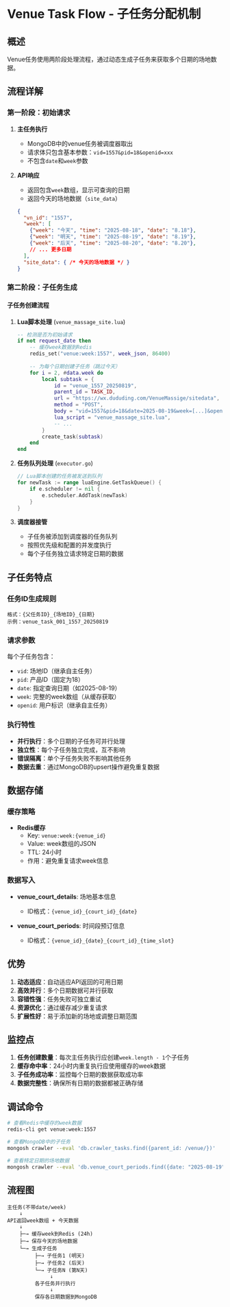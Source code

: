 # Venue Task Flow - 子任务分配机制

## 概述
Venue任务使用两阶段处理流程，通过动态生成子任务来获取多个日期的场地数据。

## 流程详解

### 第一阶段：初始请求
1. **主任务执行**
   - MongoDB中的venue任务被调度器取出
   - 请求体只包含基本参数：`vid=1557&pid=18&openid=xxx`
   - 不包含`date`和`week`参数

2. **API响应**
   - 返回包含`week`数组，显示可查询的日期
   - 返回今天的场地数据（`site_data`）
   ```json
   {
     "vn_id": "1557",
     "week": [
       {"week": "今天", "time": "2025-08-18", "date": "8.18"},
       {"week": "明天", "time": "2025-08-19", "date": "8.19"},
       {"week": "后天", "time": "2025-08-20", "date": "8.20"},
       // ... 更多日期
     ],
     "site_data": { /* 今天的场地数据 */ }
   }
   ```

### 第二阶段：子任务生成

#### 子任务创建流程
1. **Lua脚本处理** (`venue_massage_site.lua`)
   ```lua
   -- 检测是否为初始请求
   if not request_date then
       -- 缓存week数据到Redis
       redis_set("venue:week:1557", week_json, 86400)
       
       -- 为每个日期创建子任务（跳过今天）
       for i = 2, #data.week do
           local subtask = {
               id = "venue_1557_20250819",
               parent_id = TASK_ID,
               url = "https://wx.dududing.com/VenueMassige/sitedata",
               method = "POST",
               body = "vid=1557&pid=18&date=2025-08-19&week=[...]&openid=xxx",
               lua_script = "venue_massage_site.lua",
               -- ...
           }
           create_task(subtask)
       end
   end
   ```

2. **任务队列处理** (`executor.go`)
   ```go
   // Lua脚本创建的任务被发送到队列
   for newTask := range luaEngine.GetTaskQueue() {
       if e.scheduler != nil {
           e.scheduler.AddTask(newTask)
       }
   }
   ```

3. **调度器接管**
   - 子任务被添加到调度器的任务队列
   - 按照优先级和配置的并发度执行
   - 每个子任务独立请求特定日期的数据

## 子任务特点

### 任务ID生成规则
```
格式：{父任务ID}_{场地ID}_{日期}
示例：venue_task_001_1557_20250819
```

### 请求参数
每个子任务包含：
- `vid`: 场地ID（继承自主任务）
- `pid`: 产品ID（固定为18）
- `date`: 指定查询日期（如2025-08-19）
- `week`: 完整的week数组（从缓存获取）
- `openid`: 用户标识（继承自主任务）

### 执行特性
- **并行执行**：多个日期的子任务可并行处理
- **独立性**：每个子任务独立完成，互不影响
- **错误隔离**：单个子任务失败不影响其他任务
- **数据去重**：通过MongoDB的upsert操作避免重复数据

## 数据存储

### 缓存策略
- **Redis缓存**
  - Key: `venue:week:{venue_id}`
  - Value: week数组的JSON
  - TTL: 24小时
  - 作用：避免重复请求week信息

### 数据写入
- **venue_court_details**: 场地基本信息
  - ID格式：`{venue_id}_{court_id}_{date}`
  
- **venue_court_periods**: 时间段预订信息
  - ID格式：`{venue_id}_{date}_{court_id}_{time_slot}`

## 优势

1. **动态适应**：自动适应API返回的可用日期
2. **高效并行**：多个日期数据可并行获取
3. **容错性强**：任务失败可独立重试
4. **资源优化**：通过缓存减少重复请求
5. **扩展性好**：易于添加新的场地或调整日期范围

## 监控点

1. **任务创建数量**：每次主任务执行应创建`week.length - 1`个子任务
2. **缓存命中率**：24小时内重复执行应使用缓存的week数据
3. **子任务成功率**：监控每个日期的数据获取成功率
4. **数据完整性**：确保所有日期的数据都被正确存储

## 调试命令

```bash
# 查看Redis中缓存的week数据
redis-cli get venue:week:1557

# 查看MongoDB中的子任务
mongosh crawler --eval 'db.crawler_tasks.find({parent_id: /venue/})'

# 查看特定日期的场地数据
mongosh crawler --eval 'db.venue_court_periods.find({date: "2025-08-19"})'
```

## 流程图

```
主任务(不带date/week)
    ↓
API返回week数组 + 今天数据
    ↓
    ├─→ 缓存week到Redis (24h)
    ├─→ 保存今天的场地数据
    └─→ 生成子任务
         ├─→ 子任务1 (明天)
         ├─→ 子任务2 (后天)
         └─→ 子任务N (第N天)
              ↓
         各子任务并行执行
              ↓
         保存各日期数据到MongoDB
```